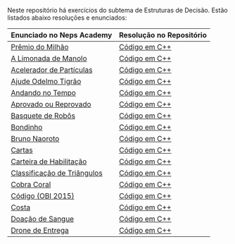 Neste repositório há exercícios do subtema de Estruturas de Decisão. Estão listados abaixo resoluções e enunciados:

| **Enunciado no Neps Academy** | **Resolução no Repositório** |
|------------------------------------------------------------|--------------------------------------------------------------------------------------------------------------------------------------------------|
|[Prêmio do Milhão](https://neps.academy/br/exercise/48)|[Código em C++](https://github.com/AndreotiK/NepsAcademy/blob/main/Programação%20Básica/Estruturas%20de%20Decisão/Códigos/Prêmio%20do%20Milhão.cpp)|
|[A Limonada de Manolo](https://neps.academy/br/exercise/193)|[Código em C++](https://github.com/AndreotiK/NepsAcademy/blob/main/Programação%20Básica/Estruturas%20de%20Decisão/Códigos/A%20Limonada%20de%20Manolo.cpp)|
|[Acelerador de Partículas](https://neps.academy/br/exercise/822)|[Código em C++](https://github.com/AndreotiK/NepsAcademy/blob/main/Programação%20Básica/Estruturas%20de%20Decisão/Códigos/Acelerador%20de%20partículas.cpp)|
|[Ajude Odelmo Tigrão](https://neps.academy/br/exercise/1256)|[Código em C++](https://github.com/AndreotiK/NepsAcademy/blob/main/Programação%20Básica/Estruturas%20de%20Decisão/Códigos/Ajude%20Odelmo%20Tigrão.cpp)|
|[Andando no Tempo](https://neps.academy/br/exercise/111)|[Código em C++](https://github.com/AndreotiK/NepsAcademy/blob/main/Programação%20Básica/Estruturas%20de%20Decisão/Códigos/Andando%20no%20Tempo.cpp)|
|[Aprovado ou Reprovado](https://neps.academy/br/exercise/86)|[Código em C++](https://github.com/AndreotiK/NepsAcademy/blob/main/Programação%20Básica/Estruturas%20de%20Decisão/Códigos/Aprovado%20ou%20Reprovado.cpp)  | 
|[Basquete de Robôs](https://neps.academy/br/exercise/162)   |[Código em C++](https://github.com/AndreotiK/NepsAcademy/blob/main/Programação%20Básica/Estruturas%20de%20Decisão/Códigos/Basquete%20de%20Robôs.cpp)      |
|[Bondinho](https://neps.academy/br/exercise/13)|[Código em C++](https://github.com/AndreotiK/NepsAcademy/blob/main/Programação%20Básica/Estruturas%20de%20Decisão/Códigos/Bondinho.cpp)|
|[Bruno Naoroto](https://neps.academy/br/exercise/1402)|[Código em C++](https://github.com/AndreotiK/NepsAcademy/blob/main/Programação%20Básica/Estruturas%20de%20Decisão/Códigos/Bruno%20Naoroto.cpp)|
|[Cartas](https://neps.academy/br/exercise/20)|[Código em C++](https://github.com/AndreotiK/NepsAcademy/blob/main/Programação%20Básica/Estruturas%20de%20Decisão/Códigos/Cartas.cpp)|
|[Carteira de Habilitação](https://neps.academy/br/exercise/753)|[Código em C++](https://github.com/AndreotiK/NepsAcademy/blob/main/Programação%20Básica/Estruturas%20de%20Decisão/Códigos/Carteira%20de%20Habilitação.cpp)|
|[Classificação de Triângulos](https://neps.academy/br/exercise/663)|[Código em C++](https://github.com/AndreotiK/NepsAcademy/blob/main/Programação%20Básica/Estruturas%20de%20Decisão/Códigos/Classificação%20de%20Triângulos.cpp)|
|[Cobra Coral](https://neps.academy/br/exercise/72)|[Código em C++](https://github.com/AndreotiK/NepsAcademy/blob/main/Programação%20Básica/Estruturas%20de%20Decisão/Códigos/Cobra%20Coral.cpp)|
|[Código (OBI 2015)](https://neps.academy/br/exercise/47)|[Código em C++](https://github.com/AndreotiK/NepsAcademy/blob/main/Programação%20Básica/Estruturas%20de%20Decisão/Códigos/Código%20(OBI%202015).cpp)|
|[Costa](https://neps.academy/br/exercise/329)|[Código em C++](https://github.com/AndreotiK/NepsAcademy/blob/main/Programação%20Básica/Estruturas%20de%20Decisão/Códigos/Costa.cpp)|
|[Doação de Sangue](https://neps.academy/br/exercise/754)|[Código em C++](https://github.com/AndreotiK/NepsAcademy/blob/main/Programação%20Básica/Estruturas%20de%20Decisão/Códigos/Doação%20de%20Sangue.cpp)|
|[Drone de Entrega](https://neps.academy/br/exercise/14)|[Código em C++](https://github.com/AndreotiK/NepsAcademy/blob/main/Programação%20Básica/Estruturas%20de%20Decisão/Códigos/Drone%20de%20Entrega.cpp)|
